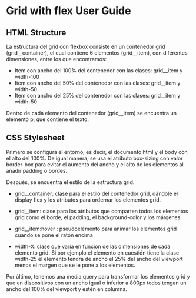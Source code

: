 # Grid with flex User Guide

## HTML Structure

La estructura del grid con flexbox consiste en un contenedor grid
(grid__container), el cual contiene 6 elementos (grid__item), con
diferentes dimensiones, entre los que encontramos:

* Item con ancho del 100% del contenedor con las clases: grid__item y width-100
* Item con ancho del 50% del contenedor con las clases: grid__item y width-50
* Item con ancho del 25% del contenedor con las clases: grid__item y width-50

Dentro de cada elemento del contenedor (grid__item) se encuentra un elemento p, que contiene el texto.


## CSS Stylesheet

Primero se configura el entorno, es decir, el documento html y el body con el alto del 100%. De igual manera, se usa el atributo box-sizing con valor border-box para evitar el aumento del ancho y el alto de los elementos al añadir padding o bordes.

Después, se encuentra el estilo de la estructura grid.

* grid__container: clase para el estilo del contenedor grid, dándole el display flex y los atributos para ordernar los elementos grid.

* grid__item: clase para los atributos que comparten todos los elementos grid como el borde, el padding, el background-color y los márgenes.

* grid__item:hover : pseudoelemento para animar los elementos grid cuando se pone el ratón encima

* width-X: clase que varía en función de las dimensiones de cada elemento grid. Si por ejemplo el elemento en cuestión tiene la clase width-25 el elemento tendrá de ancho el 25% del ancho del viewport menos el margen que se le pone a los elementos.

Por último, tenemos una media query para transformar los elementos grid y que en dispositivos con un ancho igual o inferior a 800px todos tengan un ancho del 100% del viewport y estén en columna.





